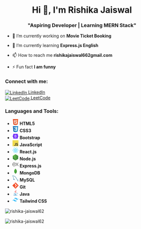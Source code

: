 <h1 align="center">Hi 👋, I'm Rishika Jaiswal</h1>
<h3 align="center">"Aspiring Developer | Learning MERN Stack"</h3>

- 🔭 I’m currently working on **Movie Ticket Booking**

- 🌱 I’m currently learning **Express.js English**

- 📫 How to reach me **rishikajaiswal662gmail.com**

- ⚡ Fun fact **I am funny**

<h3 align="left">Connect with me:</h3>
<p align="left">
  <a href="https://linkedin.com/in/rishika-jaiswal62" target="blank">
    <img align="center" src="https://raw.githubusercontent.com/rahuldkjain/github-profile-readme-generator/master/src/images/icons/Social/linked-in-alt.svg" alt="LinkedIn" height="30" width="40" />
    LinkedIn
  </a>
  <br/>
  <a href="https://www.leetcode.com/rishika_jaiswal" target="blank">
    <img align="center" src="https://raw.githubusercontent.com/rahuldkjain/github-profile-readme-generator/master/src/images/icons/Social/leet-code.svg" alt="LeetCode" height="30" width="40" />
    LeetCode
  </a>
</p>

<h3 align="left">Languages and Tools:</h3>

- <img src="https://raw.githubusercontent.com/devicons/devicon/master/icons/html5/html5-original.svg" alt="HTML5" width="20"/> **HTML5**
- <img src="https://raw.githubusercontent.com/devicons/devicon/master/icons/css3/css3-original.svg" alt="CSS3" width="20"/> **CSS3**
- <img src="https://raw.githubusercontent.com/devicons/devicon/master/icons/bootstrap/bootstrap-plain.svg" alt="Bootstrap" width="20"/> **Bootstrap**
- <img src="https://raw.githubusercontent.com/devicons/devicon/master/icons/javascript/javascript-original.svg" alt="JavaScript" width="20"/> **JavaScript**
- <img src="https://raw.githubusercontent.com/devicons/devicon/master/icons/react/react-original.svg" alt="React" width="20"/> **React.js**
- <img src="https://raw.githubusercontent.com/devicons/devicon/master/icons/nodejs/nodejs-original.svg" alt="Node.js" width="20"/> **Node.js**
- <img src="https://raw.githubusercontent.com/devicons/devicon/master/icons/express/express-original.svg" alt="Express" width="20"/> **Express.js**
- <img src="https://raw.githubusercontent.com/devicons/devicon/master/icons/mongodb/mongodb-original.svg" alt="MongoDB" width="20"/> **MongoDB**
- <img src="https://raw.githubusercontent.com/devicons/devicon/master/icons/mysql/mysql-original.svg" alt="MySQL" width="20"/> **MySQL**
- <img src="https://raw.githubusercontent.com/devicons/devicon/master/icons/git/git-original.svg" alt="Git" width="20"/> **Git**
- <img src="https://raw.githubusercontent.com/devicons/devicon/master/icons/java/java-original.svg" alt="Java" width="20"/> **Java**
- <img src="https://raw.githubusercontent.com/devicons/devicon/master/icons/tailwindcss/tailwindcss-plain.svg" alt="Tailwind CSS" width="20"/> **Tailwind CSS**

<p><img align="center" src="https://github-readme-stats.vercel.app/api/top-langs?username=rishika-jaiswal62&show_icons=true&locale=en&layout=compact" alt="rishika-jaiswal62" /></p>

<p><img align="center" src="https://github-readme-streak-stats.herokuapp.com/?user=rishika-jaiswal62&" alt="rishika-jaiswal62" /></p>

